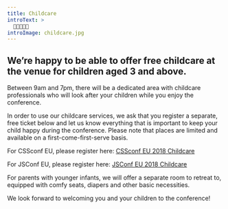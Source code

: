 ```yaml
---
title: Childcare
introText: >
  👦🏾👶👧🏼
introImage: childcare.jpg
---
```


## We’re happy to be able to offer free childcare at the venue for children aged 3 and above.

Between 9am and 7pm, there will be a dedicated area with childcare professionals who will look after your children while you enjoy the conference.

In order to use our childcare services, we ask that you register a separate, free ticket below and let us know everything that is important to keep your child happy during the conference. Please note that places are limited and available on a first-come-first-serve basis.

For CSSconf EU, please register here: <a href="https://ti.to/cssconfeu/cssconfeu-2018/with/urdsjkucsmm" target="_blank">CSSconf EU 2018 Childcare</a>

For JSConf EU, please register here: <a href="https://ti.to/jsconfeu/jsconf-eu-2018/with/koe-2-ihyx4" target="_blank">JSConf EU 2018 Childcare</a>

For parents with younger infants, we will offer a separate room to retreat to, equipped with comfy seats, diapers and other basic necessities.

We look forward to welcoming you and your children to the conference!

